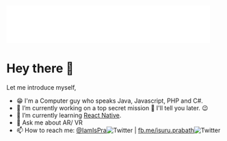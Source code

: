 ![Isuru Prabath](https://raw.githubusercontent.com/IamIsPra/IamIsPra/master/signature.gif)

# Hey there 👋

Let me introduce myself,

- 😁 I'm a Computer guy who speaks Java, Javascript, PHP and C#.
- 🔭 I’m currently working on a top secret mission 🤫 I'll tell you later. 😉
- 🌱 I’m currently learning [React Native](https://github.com/facebook/react-native).
- 💬 Ask me about AR/ VR
- 📫 How to reach me: [@IamIsPra](https://twitter.com/IamIsPra)![Twitter](http://i.imgur.com/tXSoThF.png)   |   [fb.me/isuru.prabath](https://www.facebook.com/isuru.prabath)![Twitter](http://i.imgur.com/P3YfQoD.png)
